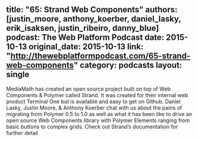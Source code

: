 title: "65: Strand Web Components"
authors: [justin_moore, anthony_koerber, daniel_lasky, erik_isaksen, justin_ribeiro, danny_blue]
podcast: The Web Platform Podcast
date: 2015-10-13
original_date: 2015-10-13
link: "http://thewebplatformpodcast.com/65-strand-web-components"
category: podcasts
layout: single
---

MediaMath has created an open source project built on top of Web Components & Polymer called Strand. It was created for their internal web product Terminal One but is available and easy to get on Github. Daniel Lasky, Justin Moore, & Anthony Koerber chat with us about the pains of migrating from Polymer 0.5 to 1.0 as well as what it has been like to drive an open source Web Components library with Polymer Elements ranging from basic buttons to complex grids. Check out Strand’s documentation for further detail
